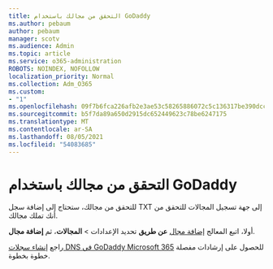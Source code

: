 ```yaml
---
title: التحقق من مجالك باستخدام GoDaddy
ms.author: pebaum
author: pebaum
manager: scotv
ms.audience: Admin
ms.topic: article
ms.service: o365-administration
ROBOTS: NOINDEX, NOFOLLOW
localization_priority: Normal
ms.collection: Adm_O365
ms.custom:
- "1"
ms.openlocfilehash: 09f7b6fca226afb2e3ae53c58265886072c5c136317be390dccfc76f13efa94d
ms.sourcegitcommit: b5f7da89a650d2915dc652449623c78be6247175
ms.translationtype: MT
ms.contentlocale: ar-SA
ms.lasthandoff: 08/05/2021
ms.locfileid: "54083685"
---
```

# <a name="verify-your-domain-with-godaddy"></a>التحقق من مجالك باستخدام GoDaddy

للتحقق من مجالك، ستحتاج إلى إضافة سجل TXT إلى جهة تسجيل المجالات للتحقق من أنك تملك مجالك. 

أولا، اتبع المعالج [إضافة مجال](https://admin.microsoft.com/Adminportal#/Domains) **عن طريق** تحديد الإعدادات \> **المجالات**، ثم **إضافة مجال**.
  
راجع [إنشاء سجلات DNS في GoDaddy Microsoft 365](https://docs.microsoft.com/microsoft-365/admin/dns/create-dns-records-at-godaddy) للحصول على إرشادات مفصلة خطوة بخطوة.